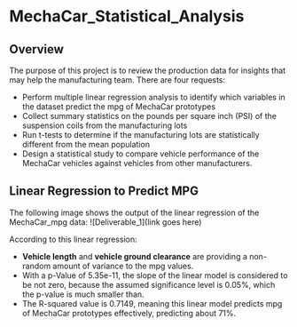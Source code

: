 # MechaCar_Statistical_Analysis

## Overview
The purpose of this project is to review the production data for insights that may help the manufacturing team. There are four requests:
- Perform multiple linear regression analysis to identify which variables in the dataset predict the mpg of MechaCar prototypes
- Collect summary statistics on the pounds per square inch (PSI) of the suspension coils from the manufacturing lots
- Run t-tests to determine if the manufacturing lots are statistically different from the mean population
- Design a statistical study to compare vehicle performance of the MechaCar vehicles against vehicles from other manufacturers. 

## Linear Regression to Predict MPG
The following image shows the output of the linear regression of the MechaCar_mpg data:
![Deliverable_1](link goes here)

According to this linear regression:
- **Vehicle length** and **vehicle ground clearance** are providing a non-random amount of variance to the mpg values.
- With a p-Value of 5.35e-11, the slope of the linear model is considered to be not zero, because the assumed significance level is 0.05%, which the p-value is much smaller than.
- The R-squared value is 0.7149, meaning this linear model predicts mpg of MechaCar prototypes effectively, predicting about 71%.

